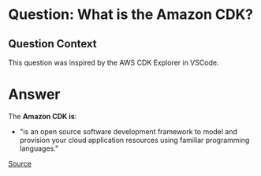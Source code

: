 <h1>Question: What is the Amazon CDK?</h1>

<h2>Question Context</h2>
<p>This question was inspired by the AWS CDK Explorer in VSCode. </p>

<h1>Answer</h1>
<p>The <b>Amazon CDK is</b>:</p>
<ul>
  <li>"is an open source software development framework to model and provision your cloud application resources using familiar programming languages."
</ul>
<a href="https://aws.amazon.com/cdk/">Source</a>